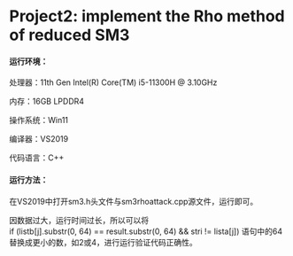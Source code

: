 # Project2: implement the Rho method of reduced SM3

#### 运行环境：

处理器：11th Gen Intel(R) Core(TM) i5-11300H @ 3.10GHz

内存：16GB LPDDR4

操作系统：Win11

编译器：VS2019

代码语言：C++

#### 运行方法：

在VS2019中打开sm3.h头文件与sm3rhoattack.cpp源文件，运行即可。

因数据过大，运行时间过长，所以可以将if (listb[j].substr(0, 64) == result.substr(0, 64) && stri != lista[j]) 语句中的64替换成更小的数，如2或4，进行运行验证代码正确性。
